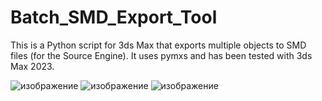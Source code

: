 # Batch_SMD_Export_Tool
This is a Python script for 3ds Max that exports multiple objects to SMD files (for the Source Engine). It uses pymxs and has been tested with 3ds Max 2023.

![изображение](https://github.com/user-attachments/assets/e6cb607c-1eff-4e1e-86de-0dfa916eb75a)
![изображение](https://github.com/user-attachments/assets/6f266767-6f7c-466d-b8f4-04a228ce5124)
![изображение](https://github.com/user-attachments/assets/a54cc19d-7672-4af8-ba81-386eba60ca3a)
